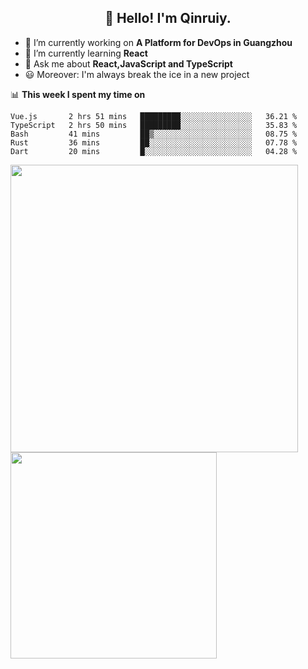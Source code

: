 <h2 align="center">👋 Hello! I'm Qinruiy.</h2>


- 🔭 I’m currently working on **A Platform for DevOps in Guangzhou**
- 🌱 I’m currently learning **React**
- 💬 Ask me about **React,JavaScript and TypeScript**
- 😃 Moreover: I'm always break the ice in a new project

📊 **This week I spent my time on**

<!--START_SECTION:waka-->
```text
Vue.js       2 hrs 51 mins   █████████░░░░░░░░░░░░░░░░   36.21 % 
TypeScript   2 hrs 50 mins   █████████░░░░░░░░░░░░░░░░   35.83 % 
Bash         41 mins         ██▒░░░░░░░░░░░░░░░░░░░░░░   08.75 % 
Rust         36 mins         ██░░░░░░░░░░░░░░░░░░░░░░░   07.78 % 
Dart         20 mins         █░░░░░░░░░░░░░░░░░░░░░░░░   04.28 % 
```
<!--END_SECTION:waka-->

<p>
<img align="left" width="460" src="https://github-readme-stats.vercel.app/api?username=Qinruiy&custom_title=Qrinruiy's Github Stats&theme=graywhite&hide_border=true"/> <img align="left" width="330" src="https://github-readme-stats.vercel.app/api/top-langs/?username=Qinruiy&layout=compact&theme=graywhite&hide_border=true"/>
</p>
